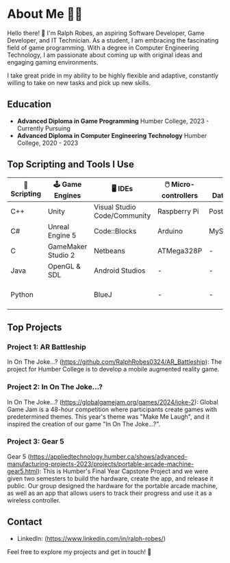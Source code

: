 # About Me 👨‍💻
Hello there! 👋 I'm Ralph Robes, an aspiring  Software Developer, Game Developer, and  IT Technician. As a student, I am embracing the fascinating field of game programming. With a degree in Computer Engineering Technology, I am passionate about coming up with original ideas and engaging gaming environments.

I take great pride in my ability to be highly flexible and adaptive, constantly willing to take on new tasks and pick up new skills.


## Education
- **Advanced Diploma in Game Programming**
  Humber College, 2023 - Currently Pursuing
- **Advanced Diploma in Computer Engineering Technology**
  Humber College, 2020 - 2023

## Top Scripting and Tools I Use
| 📄 Scripting | 🕹️ Game Engines    |    🖥️ IDEs                      | 🖱️ Micro-controllers |  📊 Database   | ⚒️ Others             |          
| ---    |          ---       | ---                          |  ---              |   ---       | ---                |
| C++     | Unity              | Visual Studio Code/Community | Raspberry Pi      | PostgreSQL  | 3ds Max 2024           |
| C#    | Unreal Engine 5    | Code::Blocks                 | Arduino           |  MySql      | Git |
| C     | GameMaker Studio 2 | Netbeans                     | ATMega328P        | -           | Blender            |
| Java   | OpenGL & SDL                   | Android Studios              |     -             | -           | Substance Painter |
| Python |                    | BlueJ                        |     -             |  -          |  Cisco Packet Tracer |

## Top Projects
### Project 1: AR Battleship
In On The Joke...? (https://github.com/RalphRobes0324/AR_Battleship): The project for Humber College is to develop a mobile augmented reality game.

### Project 2: In On The Joke...?
In On The Joke...? (https://globalgamejam.org/games/2024/joke-2): Global Game Jam is a 48-hour competition where participants create games with predetermined themes. This year's theme was "Make Me Laugh", and it inspired the creation of our game "In On The Joke...?".

### Project 3: Gear 5
Gear 5 (https://appliedtechnology.humber.ca/shows/advanced-manufacturing-projects-2023/projects/portable-arcade-machine-gear5.html): This is Humber's Final Year Capstone Project and we were given two semesters to build the hardware, create the app, and release it public. Our group designed the hardware for the portable arcade machine, as well as an app that allows users to track their progress and use it as a wireless controller.

## Contact
- LinkedIn: (https://www.linkedin.com/in/ralph-robes/)

Feel free to explore my projects and get in touch! 🚀

